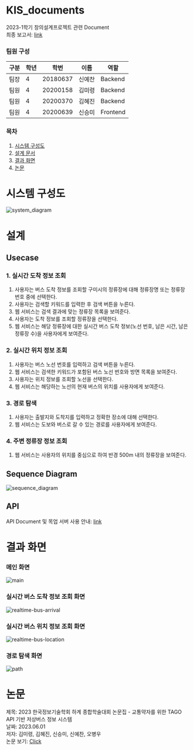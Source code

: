 # KIS_documents
2023-1학기 창의설계프로젝트 관련 Document <br/>
최종 보고서: [link](https://github.com/StupidTalkingPotatoes/KIS_documents/blob/main/%EA%B2%B0%EA%B3%BC%EB%B3%B4%EA%B3%A0%EC%84%9C.pdf)

### 팀원 구성
|구분|학년|학번|이름|역할|
|---|---|---|---|---|
|팀장|4|20180637|신예찬|Backend|
|팀원|4|20200158|김미령|Backend|
|팀원|4|20200370|김혜진|Backend|
|팀원|4|20200639|신승미|Frontend|

### 목차
1. [시스템 구성도](#시스템-구성도)
2. [설계 문서](#설계)
3. [결과 화면](#결과-화면)
4. [논문](#논문)

# 시스템 구성도
![system_diagram](https://github.com/StupidTalkingPotatoes/KIS_documents/blob/main/%EC%8B%9C%EC%8A%A4%ED%85%9C%20%EA%B5%AC%EC%84%B1%EB%8F%84.png)

# 설계

## Usecase
### 1. 실시간 도착 정보 조회
1. 사용자는 버스 도착 정보를 조회할 구미시의 정류장에 대해 정류장명 또는 정류장 번호 중에 선택한다.
2. 사용자는 검색할 키워드를 입력한 후 검색 버튼을 누른다.
3. 웹 서비스는 검색 결과에 맞는 정류장 목록을 보여준다.
4. 사용자는 도착 정보를 조회할 정류장을 선택한다.
5. 웹 서비스는 해당 정류장에 대한 실시간 버스 도착 정보(노선 번호, 남은 시간, 남은 정류장 수)을 사용자에게 보여준다.
### 2. 실시간 위치 정보 조회
1. 사용자는 버스 노선 번호를 입력하고 검색 버튼을 누른다.
2. 웹 서비스는 검색한 키워드가 포함된 버스 노선 번호와 방면 목록을 보여준다.
3. 사용자는 위치 정보를 조회할 노선을 선택한다.
4. 웹 서비스는 해당하는 노선의 현재 버스의 위치를 사용자에게 보여준다.
### 3. 경로 탐색
1. 사용자는 출발지와 도착지를 입력하고 정확한 장소에 대해 선택한다.
2. 웹 서비스는 도보와 버스로 갈 수 있는 경로를 사용자에게 보여준다.
### 4. 주변 정류장 정보 조회
1. 웹 서비스는 사용자의 위치를 중심으로 하여 반경 500m 내의 정류장을 보여준다.

## Sequence Diagram
![sequence_diagram](https://github.com/StupidTalkingPotatoes/KIS_documents/blob/main/%EC%8B%9C%ED%80%80%EC%8A%A4%20%EB%8B%A4%EC%9D%B4%EC%96%B4%EA%B7%B8%EB%9E%A8/(%EC%B5%9C%EC%A2%85)sequence_diagram.jpg)

## API
API Document 및 목업 서버 사용 안내: [link](https://documenter.getpostman.com/view/15047765/2s93ebTr39)

# 결과 화면
### 메인 화면
![main](https://github.com/StupidTalkingPotatoes/KIS_documents/blob/main/%EA%B5%AC%ED%98%84%20%EA%B2%B0%EA%B3%BC%20%EC%82%AC%EC%A7%84/1-%EB%A9%94%EC%9D%B8%ED%99%94%EB%A9%B4.png)
### 실시간 버스 도착 정보 조회 화면
![realtime-bus-arrival](https://github.com/StupidTalkingPotatoes/KIS_documents/blob/main/%EA%B5%AC%ED%98%84%20%EA%B2%B0%EA%B3%BC%20%EC%82%AC%EC%A7%84/4-%EC%8B%A4%EC%8B%9C%EA%B0%84%EB%8F%84%EC%B0%A9%EC%A0%95%EB%B3%B4%EA%B2%B0%EA%B3%BC2.png)
### 실시간 버스 위치 정보 조회 화면
![realtime-bus-location](https://github.com/StupidTalkingPotatoes/KIS_documents/blob/main/%EA%B5%AC%ED%98%84%20%EA%B2%B0%EA%B3%BC%20%EC%82%AC%EC%A7%84/7-%EC%8B%A4%EC%8B%9C%EA%B0%84%EC%9C%84%EC%B9%98%EC%A0%95%EB%B3%B4%EA%B2%B0%EA%B3%BC.png)
### 경로 탐색 화면
![path](https://github.com/StupidTalkingPotatoes/KIS_documents/blob/main/%EA%B5%AC%ED%98%84%20%EA%B2%B0%EA%B3%BC%20%EC%82%AC%EC%A7%84/9-%EA%B2%BD%EB%A1%9C%ED%83%90%EC%83%89%EA%B2%B0%EA%B3%BC.png)

# 논문
제목: 2023 한국정보기술학회 하계 종합학술대회 논문집 - 교통약자를 위한 TAGO API 기반 저상버스 정보 시스템 </br>
날짜: 2023.06.01 </br>
저자: 김미령, 김혜진, 신승미, 신예찬, 오병우 </br>
논문 보기: [Click](https://github.com/StupidTalkingPotatoes/Documents/blob/main/%EB%85%BC%EB%AC%B8/(%EC%A0%9C%EC%B6%9C%EB%B3%B8)%EA%B5%90%ED%86%B5%EC%95%BD%EC%9E%90%EB%A5%BC%20%EC%9C%84%ED%95%9C%20TAGO%20API%20%EA%B8%B0%EB%B0%98%20%EC%A0%80%EC%83%81%EB%B2%84%EC%8A%A4%20%EC%A0%95%EB%B3%B4%20%EC%8B%9C%EC%8A%A4%ED%85%9C.pdf)

